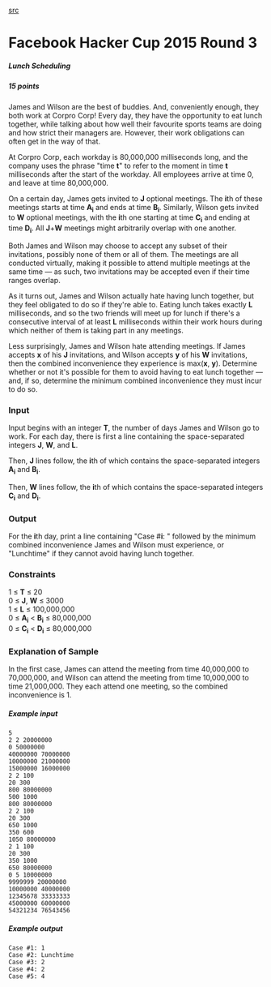 [src](https://www.facebook.com/hackercup/problems.php?pid=764700076919084&round=890884524269795)

# Facebook Hacker Cup 2015 Round 3

##### Lunch Scheduling

##### 15 points 

James and Wilson are the best of buddies. And, conveniently enough, they both
work at Corpro Corp! Every day, they have the opportunity to eat lunch
together, while talking about how well their favourite sports teams are doing
and how strict their managers are. However, their work obligations can often
get in the way of that.

At Corpro Corp, each workday is 80,000,000 milliseconds long, and the company
uses the phrase "time **t**" to refer to the moment in time **t** milliseconds
after the start of the workday. All employees arrive at time 0, and leave at
time 80,000,000.

On a certain day, James gets invited to **J** optional meetings. The **i**th
of these meetings starts at time **A<sub>i</sub>** and ends at time
**B<sub>i</sub>**. Similarly, Wilson gets invited to **W** optional meetings,
with the **i**th one starting at time **C<sub>i</sub>** and ending at time
**D<sub>i</sub>**. All **J**+**W** meetings might arbitrarily overlap with one
another.

Both James and Wilson may choose to accept any subset of their invitations,
possibly none of them or all of them. The meetings are all conducted
virtually, making it possible to attend multiple meetings at the same time —
as such, two invitations may be accepted even if their time ranges overlap.

As it turns out, James and Wilson actually hate having lunch together, but
they feel obligated to do so if they're able to. Eating lunch takes exactly
**L** milliseconds, and so the two friends will meet up for lunch if there's a
consecutive interval of at least **L** milliseconds within their work hours
during which neither of them is taking part in any meetings.

Less surprisingly, James and Wilson hate attending meetings. If James accepts
**x** of his **J** invitations, and Wilson accepts **y** of his **W**
invitations, then the combined inconvenience they experience is max(**x**,
**y**). Determine whether or not it's possible for them to avoid having to eat
lunch together — and, if so, determine the minimum combined inconvenience they
must incur to do so.

### Input

Input begins with an integer **T**, the number of days James and Wilson go to
work. For each day, there is first a line containing the space-separated
integers **J**, **W**, and **L**.

Then, **J** lines follow, the **i**th of which contains the space-separated
integers **A<sub>i</sub>** and **B<sub>i</sub>**.

Then, **W** lines follow, the **i**th of which contains the space-separated
integers **C<sub>i</sub>** and **D<sub>i</sub>**.

### Output

For the **i**th day, print a line containing "Case #**i**: " followed by the
minimum combined inconvenience James and Wilson must experience, or
"Lunchtime" if they cannot avoid having lunch together.

### Constraints

1 ≤ **T** ≤ 20  
0 ≤ **J**, **W** ≤ 3000  
1 ≤ **L** ≤ 100,000,000  
0 ≤ **A<sub>i</sub>** < **B<sub>i</sub>** ≤ 80,000,000  
0 ≤ **C<sub>i</sub>** < **D<sub>i</sub>** ≤ 80,000,000  

### Explanation of Sample

In the first case, James can attend the meeting from time 40,000,000 to
70,000,000, and Wilson can attend the meeting from time 10,000,000 to time
21,000,000. They each attend one meeting, so the combined inconvenience is 1.

##### Example input

```
5
2 2 20000000
0 50000000
40000000 70000000
10000000 21000000
15000000 16000000
2 2 100
20 300
800 80000000
500 1000
800 80000000
2 2 100
20 300
650 1000
350 600
1050 80000000
2 1 100
20 300
350 1000
650 80000000
0 5 10000000
9999999 20000000
10000000 40000000
12345678 33333333
45000000 60000000
54321234 76543456

```

##### Example output

```
Case #1: 1
Case #2: Lunchtime
Case #3: 2
Case #4: 2
Case #5: 4

```
